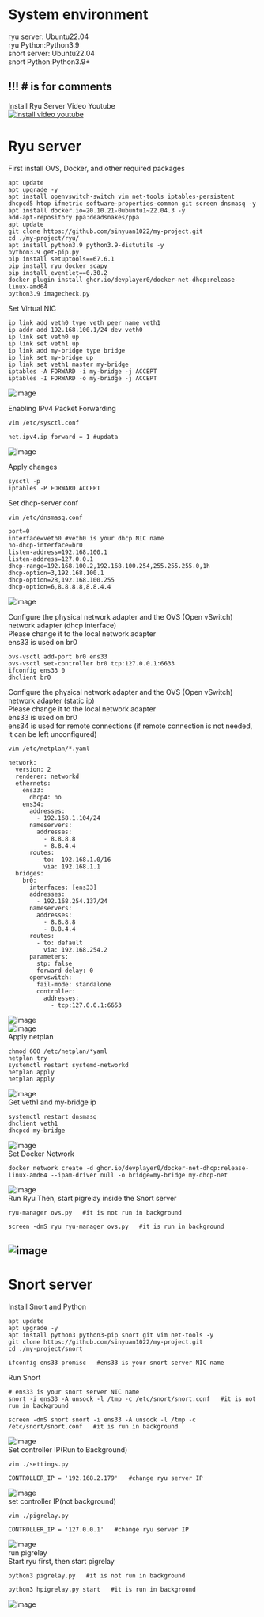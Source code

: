 # System environment
ryu server: Ubuntu22.04<br>
ryu Python:Python3.9<br>
snort server: Ubuntu22.04<br>
snort Python:Python3.9+

## !!! # is for comments


Install Ryu Server Video Youtube<br>
[![install video youtube](https://img.youtube.com/vi/R2EYKQS-EGc/0.jpg)](https://www.youtube.com/watch?v=R2EYKQS-EGc)<br>


# Ryu server
First install OVS, Docker, and other required packages
```
apt update
apt upgrade -y
apt install openvswitch-switch vim net-tools iptables-persistent dhcpcd5 htop ifmetric software-properties-common git screen dnsmasq -y
apt install docker.io=20.10.21-0ubuntu1~22.04.3 -y
add-apt-repository ppa:deadsnakes/ppa
apt update
git clone https://github.com/sinyuan1022/my-project.git
cd ./my-project/ryu/
apt install python3.9 python3.9-distutils -y
python3.9 get-pip.py
pip install setuptools==67.6.1 
pip install ryu docker scapy
pip install eventlet==0.30.2
docker plugin install ghcr.io/devplayer0/docker-net-dhcp:release-linux-amd64
python3.9 imagecheck.py
```
Set Virtual NIC
```
ip link add veth0 type veth peer name veth1
ip addr add 192.168.100.1/24 dev veth0
ip link set veth0 up
ip link set veth1 up
ip link add my-bridge type bridge
ip link set my-bridge up
ip link set veth1 master my-bridge
iptables -A FORWARD -i my-bridge -j ACCEPT
iptables -I FORWARD -o my-bridge -j ACCEPT
```
![image](https://github.com/user-attachments/assets/d1e1fc1f-f132-4634-a8de-80ba7a50c77d)

Enabling IPv4 Packet Forwarding
```
vim /etc/sysctl.conf

net.ipv4.ip_forward = 1 #updata
```
![image](https://github.com/user-attachments/assets/1bef166b-2144-455b-9dbe-1c02ca343fe1)

Apply changes
```
sysctl -p
iptables -P FORWARD ACCEPT
```
Set dhcp-server conf
```
vim /etc/dnsmasq.conf
```
```
port=0
interface=veth0 #veth0 is your dhcp NIC name
no-dhcp-interface=br0
listen-address=192.168.100.1 
listen-address=127.0.0.1
dhcp-range=192.168.100.2,192.168.100.254,255.255.255.0,1h
dhcp-option=3,192.168.100.1
dhcp-option=28,192.168.100.255
dhcp-option=6,8.8.8.8,8.8.4.4
```
![image](https://github.com/user-attachments/assets/e7567b8d-26da-4dfe-80b6-f2b73de6cbf6)

Configure the physical network adapter and the OVS (Open vSwitch) network adapter (dhcp interface)<br>
Please change it to the local network adapter<br>
ens33 is used on br0
```
ovs-vsctl add-port br0 ens33
ovs-vsctl set-controller br0 tcp:127.0.0.1:6633
ifconfig ens33 0
dhclient br0
```
Configure the physical network adapter and the OVS (Open vSwitch) network adapter (static ip)<br>
Please change it to the local network adapter<br>
ens33 is used on br0<br>
ens34 is used for remote connections (if remote connection is not needed, it can be left unconfigured)
```
vim /etc/netplan/*.yaml
```
```
network:
  version: 2
  renderer: networkd
  ethernets:
    ens33: 
      dhcp4: no
    ens34:
      addresses:
        - 192.168.1.104/24
      nameservers:
        addresses:
          - 8.8.8.8
          - 8.8.4.4
      routes:
        - to:  192.168.1.0/16
          via: 192.168.1.1
  bridges:
    br0:
      interfaces: [ens33]
      addresses:
        - 192.168.254.137/24
      nameservers:
        addresses:
          - 8.8.8.8
          - 8.8.4.4
      routes:
        - to: default
          via: 192.168.254.2
      parameters:
        stp: false
        forward-delay: 0
      openvswitch:
        fail-mode: standalone
        controller:  
          addresses:
            - tcp:127.0.0.1:6653

```
![image](https://github.com/user-attachments/assets/89a2e888-3e52-4c3d-8856-e96c3fb7f9fc)<br>
![image](https://github.com/user-attachments/assets/27c52736-fb59-4a13-9d28-5e1c6ed15f26)<br>
Apply netplan
```
chmod 600 /etc/netplan/*yaml
netplan try
systemctl restart systemd-networkd
netplan apply
netplan apply
```
![image](https://github.com/user-attachments/assets/8e9c1196-40c8-4270-8c4d-c05b79795133)<br>
Get veth1 and my-bridge ip
```
systemctl restart dnsmasq
dhclient veth1
dhcpcd my-bridge
```
![image](https://github.com/user-attachments/assets/d819c9e5-18aa-4682-907d-b07e71399d83)<br>
Set Docker Network
```
docker network create -d ghcr.io/devplayer0/docker-net-dhcp:release-linux-amd64 --ipam-driver null -o bridge=my-bridge my-dhcp-net
```
![image](https://github.com/user-attachments/assets/6f8219ce-0ae2-49d9-8215-45d0c5bbfa32)<br>
Run Ryu
Then, start pigrelay inside the Snort server
```
ryu-manager ovs.py   #it is not run in background

screen -dmS ryu ryu-manager ovs.py   #it is run in background
```
![image](https://github.com/user-attachments/assets/5bad9195-2fa1-4b6f-bf22-71f6d2493ac5)<br>
---
# Snort server
Install Snort and Python
```
apt update
apt upgrade -y
apt install python3 python3-pip snort git vim net-tools -y
git clone https://github.com/sinyuan1022/my-project.git
cd ./my-project/snort

ifconfig ens33 promisc   #ens33 is your snort server NIC name
```
Run Snort 
```
# ens33 is your snort server NIC name
snort -i ens33 -A unsock -l /tmp -c /etc/snort/snort.conf   #it is not run in background

screen -dmS snort snort -i ens33 -A unsock -l /tmp -c /etc/snort/snort.conf   #it is run in background
```
![image](https://github.com/user-attachments/assets/d66c5c91-3d5f-451b-8e20-b5001f07afa0)<br>
Set controller IP(Run to Background)
```
vim ./settings.py

CONTROLLER_IP = '192.168.2.179'   #change ryu server IP
```
![image](https://github.com/user-attachments/assets/ffab87d9-36d9-4c8e-b589-58f80d045731)<br>
set controller IP(not background)
```
vim ./pigrelay.py

CONTROLLER_IP = '127.0.0.1'   #change ryu server IP
```
![image](https://github.com/user-attachments/assets/3ce5243b-ca75-40a7-aeb9-2d1aa68cf4ee)<br>
run pigrelay<br>
Start ryu first, then start pigrelay
```
python3 pigrelay.py   #it is not run in background

python3 hpigrelay.py start   #it is run in background
```
![image](https://github.com/user-attachments/assets/5c1b3cd2-3a0e-40ed-a944-7626fb6b2dad)

